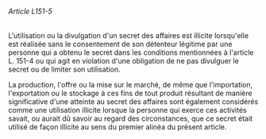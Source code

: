 ###### Article L151-5

L'utilisation ou la divulgation d'un secret des affaires est illicite lorsqu'elle est réalisée sans le consentement de son détenteur légitime par une personne qui a obtenu le secret dans les conditions mentionnées à l'article L. 151-4 ou qui agit en violation d'une obligation de ne pas divulguer le secret ou de limiter son utilisation.

La production, l'offre ou la mise sur le marché, de même que l'importation, l'exportation ou le stockage à ces fins de tout produit résultant de manière significative d'une atteinte au secret des affaires sont également considérés comme une utilisation illicite lorsque la personne qui exerce ces activités savait, ou aurait dû savoir au regard des circonstances, que ce secret était utilisé de façon illicite au sens du premier alinéa du présent article.

